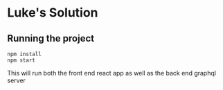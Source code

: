 # Luke's Solution

## Running the project
```
npm install
npm start
```
This will run both the front end react app as well as the back end graphql server
